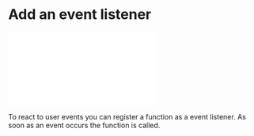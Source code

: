 # Add an event listener

![eventListener.js](eventListener.js "addEventListener")


To react to user events you can register a function as a event listener.
As soon as an event occurs the function is called.